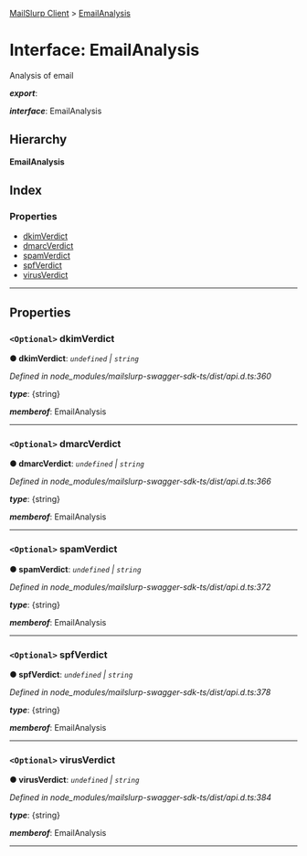 [MailSlurp Client](../README.md) > [EmailAnalysis](../interfaces/emailanalysis.md)

# Interface: EmailAnalysis

Analysis of email

*__export__*: 

*__interface__*: EmailAnalysis

## Hierarchy

**EmailAnalysis**

## Index

### Properties

* [dkimVerdict](emailanalysis.md#dkimverdict)
* [dmarcVerdict](emailanalysis.md#dmarcverdict)
* [spamVerdict](emailanalysis.md#spamverdict)
* [spfVerdict](emailanalysis.md#spfverdict)
* [virusVerdict](emailanalysis.md#virusverdict)

---

## Properties

<a id="dkimverdict"></a>

### `<Optional>` dkimVerdict

**● dkimVerdict**: *`undefined` \| `string`*

*Defined in node_modules/mailslurp-swagger-sdk-ts/dist/api.d.ts:360*

*__type__*: {string}

*__memberof__*: EmailAnalysis

___
<a id="dmarcverdict"></a>

### `<Optional>` dmarcVerdict

**● dmarcVerdict**: *`undefined` \| `string`*

*Defined in node_modules/mailslurp-swagger-sdk-ts/dist/api.d.ts:366*

*__type__*: {string}

*__memberof__*: EmailAnalysis

___
<a id="spamverdict"></a>

### `<Optional>` spamVerdict

**● spamVerdict**: *`undefined` \| `string`*

*Defined in node_modules/mailslurp-swagger-sdk-ts/dist/api.d.ts:372*

*__type__*: {string}

*__memberof__*: EmailAnalysis

___
<a id="spfverdict"></a>

### `<Optional>` spfVerdict

**● spfVerdict**: *`undefined` \| `string`*

*Defined in node_modules/mailslurp-swagger-sdk-ts/dist/api.d.ts:378*

*__type__*: {string}

*__memberof__*: EmailAnalysis

___
<a id="virusverdict"></a>

### `<Optional>` virusVerdict

**● virusVerdict**: *`undefined` \| `string`*

*Defined in node_modules/mailslurp-swagger-sdk-ts/dist/api.d.ts:384*

*__type__*: {string}

*__memberof__*: EmailAnalysis

___

